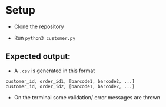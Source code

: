 # Setup
* Clone the repository

* Run `python3 customer.py`

## Expected output:
* A `.csv` is generated in this format
```
customer_id, order_id1, [barcode1, barcode2, ...]
customer_id, order_id2, [barcode1, barcode2, ...]
```

* On the terminal some validation/ error messages are thrown
